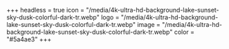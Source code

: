 +++
headless = true
icon = "/media/4k-ultra-hd-background-lake-sunset-sky-dusk-colorful-dark-tr.webp"
logo = "/media/4k-ultra-hd-background-lake-sunset-sky-dusk-colorful-dark-tr.webp"
image = "/media/4k-ultra-hd-background-lake-sunset-sky-dusk-colorful-dark-tr.webp"
color = "#5a4ae3"
+++

